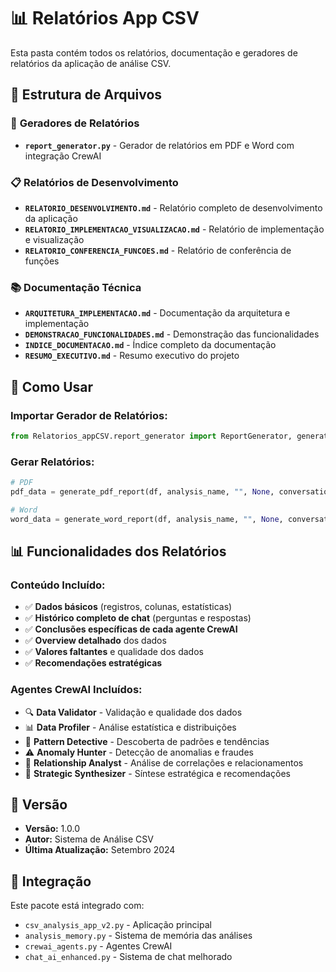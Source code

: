 # 📊 Relatórios App CSV

Esta pasta contém todos os relatórios, documentação e geradores de relatórios da aplicação de análise CSV.

## 📁 Estrutura de Arquivos

### 🔧 **Geradores de Relatórios**
- **`report_generator.py`** - Gerador de relatórios em PDF e Word com integração CrewAI

### 📋 **Relatórios de Desenvolvimento**
- **`RELATORIO_DESENVOLVIMENTO.md`** - Relatório completo de desenvolvimento da aplicação
- **`RELATORIO_IMPLEMENTACAO_VISUALIZACAO.md`** - Relatório de implementação e visualização
- **`RELATORIO_CONFERENCIA_FUNCOES.md`** - Relatório de conferência de funções

### 📚 **Documentação Técnica**
- **`ARQUITETURA_IMPLEMENTACAO.md`** - Documentação da arquitetura e implementação
- **`DEMONSTRACAO_FUNCIONALIDADES.md`** - Demonstração das funcionalidades
- **`INDICE_DOCUMENTACAO.md`** - Índice completo da documentação
- **`RESUMO_EXECUTIVO.md`** - Resumo executivo do projeto

## 🚀 **Como Usar**

### **Importar Gerador de Relatórios:**
```python
from Relatorios_appCSV.report_generator import ReportGenerator, generate_pdf_report, generate_word_report
```

### **Gerar Relatórios:**
```python
# PDF
pdf_data = generate_pdf_report(df, analysis_name, "", None, conversation_data, overview_data, crewai_conclusions)

# Word
word_data = generate_word_report(df, analysis_name, "", None, conversation_data, overview_data, crewai_conclusions)
```

## 📊 **Funcionalidades dos Relatórios**

### **Conteúdo Incluído:**
- ✅ **Dados básicos** (registros, colunas, estatísticas)
- ✅ **Histórico completo de chat** (perguntas e respostas)
- ✅ **Conclusões específicas de cada agente CrewAI**
- ✅ **Overview detalhado** dos dados
- ✅ **Valores faltantes** e qualidade dos dados
- ✅ **Recomendações estratégicas**

### **Agentes CrewAI Incluídos:**
- 🔍 **Data Validator** - Validação e qualidade dos dados
- 📊 **Data Profiler** - Análise estatística e distribuições
- 🎯 **Pattern Detective** - Descoberta de padrões e tendências
- ⚠️ **Anomaly Hunter** - Detecção de anomalias e fraudes
- 🔗 **Relationship Analyst** - Análise de correlações e relacionamentos
- 🎯 **Strategic Synthesizer** - Síntese estratégica e recomendações

## 📝 **Versão**
- **Versão:** 1.0.0
- **Autor:** Sistema de Análise CSV
- **Última Atualização:** Setembro 2024

## 🔗 **Integração**
Este pacote está integrado com:
- `csv_analysis_app_v2.py` - Aplicação principal
- `analysis_memory.py` - Sistema de memória das análises
- `crewai_agents.py` - Agentes CrewAI
- `chat_ai_enhanced.py` - Sistema de chat melhorado
